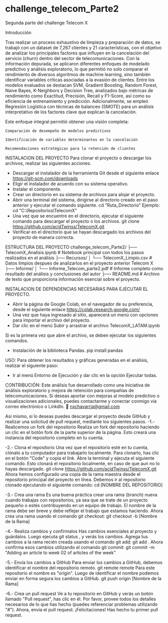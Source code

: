 # challenge_telecom_Parte2
Segunda parte del challenge Telecom X

Introducción

Tras realizar un proceso exhaustivo de limpieza y preparación de datos, se trabajó con un dataset de 7,267 clientes y 21 características, con el objetivo de analizar los principales factores que influyen en la cancelación del servicio (churn) dentro del sector de telecomunicaciones.
Con la información depurada, se aplicaron diferentes enfoques de modelado predictivo y análisis exploratorio, lo que permitió no solo comparar el rendimiento de diversos algoritmos de machine learning, sino también identificar variables críticas asociadas a la evasión de clientes.
Entre los modelos evaluados se destacan SVM, Gradient Boosting, Random Forest, Naive Bayes, K-Neighbors y Decision Tree, analizados bajo métricas de rendimiento como Exactitud, Precisión, Recall y F1-Score, así como su eficiencia de entrenamiento y predicción. Adicionalmente, se empleó Regresión Logística con técnicas de balanceo (SMOTE) para un análisis interpretativo de los factores clave que explican la cancelación.

Este enfoque integral permitió obtener una visión completa:

	Comparación de desempeño de modelos predictivos

	Identificación de variables determinantes en la cancelación

	Recomendaciones estratégicas para la retención de clientes

INSTALACION DEL PROYECTO
Para clonar el proyecto o descargar los archivos, realizar las siguientes acciones.
- Descargar el instalador de la herramienta Git desde el siguiente enlace https://git-scm.com/downloads
- Eligir el instalador de acuerdo con su sistema operativo.
- Instalar el componente.
- Crear un directorio en su sistema de archivos para alojar el proyecto.
- Abrir una terminal del sistema, dirigirse al directorio creado en el paso anterior y ejecutar el comando siguiente.
  cd "Ruta_Directorio" 
  Ejemplo: 
  cd "C:\Repositorios\TelecomX"
- Una vez que se encuentre en el directorio, ejecutar el siguiente comando para descargar el proyecto o los archivos.
  git clone https://github.com/acidTwinss/TelecomX.git
- Verificar en el directorio que se hayan descargado los archivos del proyecto de manera correcta.

ESTRUCTURA DEL PROYECTO
challenge_telecom_Parte2/
├── TelecomX_Analisis.ipynb        # Notebook principal con todos los pasos realizados en el análisis
├── Recursos/
│   └── TelecomX_Limpio.csv         # Datos limpios despues de analizarlos en el proyecto anterior Telecom X
├── Informe/
│   └── Informe_Telecom_parte2.pdf       # Informe completo como resultado del análisis y conclusiones del autor
├── README.md                      # Archivo de texto que proporciona información esencial sobre el proyecto.

INSTALACION DE DEPENDENCIAS NECESARIAS PARA EJECUTAR EL PROYECTO.
- Abrir la página de Google Colab, en el navegador de su preferencia, desde el siguiente enlace https://colab.research.google.com/
- Una vez que haya ingresado al sitio, aparecerá un menú con opciones para importar el archivo del proyecto.
- Dar clic en el menú Subir y arrastrar el archivo TelecomX_LATAM.ipynb

Si es la primera vez que abre el archivo, se deben ejecutar los siguientes comandos.
- Instalación de la biblioteca Pandas.
  pip install pandas 

USO:
Para obtener los resultados y gráficas generadas en el análisis, realizar el siguiente paso:
- Ir al menú Entorno de Ejecución y dar clic en la opción Ejecutar todas.

CONTRIBUCIÓN:
Este análisis fue desarrollado como una iniciativa de análisis exploratorio y mejora de retención para compañías de telecomunicaciones. 
Si deseas aportar con mejoras al modelo predictivo o visualizaciones adicionales, puedes contactarme y conectar conmigo vía correo electrónico o LinkdIn.
📧 nxchavarria@gmail.com


Así mismo, si lo deseas puedes descargar el proyecto desde GitHub y realizar una solicitud de pull request, mediante los siguientes pasos.
-1.- Realicemos un fork del repositorio
Realiza un fork del repositorio haciendo un clic en el botón fork de la parte superior de la página. Esto creará una instancia del repositorio completo en tu cuenta.

-2.- Clona el repositorio
Una vez que el repositorio esté en tu cuenta, clónalo a tu computador para trabajarlo localmente.
Para clonarlo, has clic en el botón "Code" y copia el link.
Abre la terminal y ejecuta el siguiente comando. Esto clonará el repositorio localmente, en caso de que aun no lo hayas descargado.
git clone https://github.com/acidTwinss/TelecomX.git
Ahora hemos configurado una copia de la rama maestra desde el repositorio principal del proyecto en línea.
Debemos ir al repositorio clonado ejecutando el siguiente comando:
cd [NOMBRE DEL REPOSITORIO]

-3.- Crea una rama
Es una buena práctica crear una rama (branch) nueva cuando trabajas con repositorios, ya sea que se trate de un proyecto pequeño o estés contribuyendo en un equipo de trabajo.
El nombre de la rama debe ser breve y debe reflejar el trabajo que estamos haciendo.
Ahora crea una rama usando el comando git checkout:
git checkout -b [Nombre de la Rama]

-4.- Realiza cambios y confírmalos
Has cambios esenciales al proyecto y guárdalos.
Luego ejecuta git status , y verás los cambios.
Agrega tus cambios a la rama recién creada usando el comando git add:
git add .
Ahora confirma esos cambios utilizando el comando git commit:
git commit -m "Adding an article to week 02 of articles of the week"

-5.- Envía los cambios a GitHub
Para enviar los cambios a GitHub, debemos identificar el nombre del repositorio remoto.
git remote
remote
Para este repositorio el nombre es "origin".
Luego de identificar el nombre podemos enviar en forma segura los cambios a GitHub.
git push origin [Nombre de la Rama]

-6.- Crea un pull request
Ve a tu repositorio en GitHub y verás un botón llamado "Pull request", has clic en él.
Por favor, provee todos los detalles necesarios de lo que has hecho (puedes referenciar problemas utilizando "#"). Ahora, envía el pull request.
¡Felicitaciones! Has hecho tu primer pull request.
